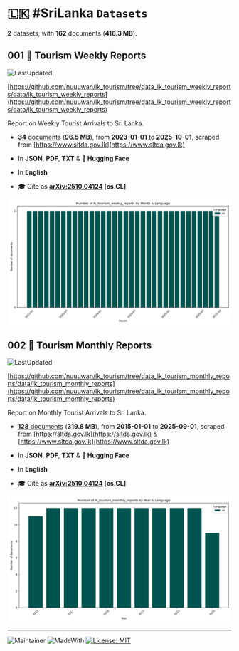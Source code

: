 # 🇱🇰 #SriLanka `Datasets`

**2** datasets, with **162** documents (**416.3 MB**).

## 001 🌴 Tourism Weekly Reports

![LastUpdated](https://img.shields.io/badge/last_updated-2025--10--29_15:35:27-green)

[https://github.com/nuuuwan/lk_tourism/tree/data_lk_tourism_weekly_reports/data/lk_tourism_weekly_reports](https://github.com/nuuuwan/lk_tourism/tree/data_lk_tourism_weekly_reports/data/lk_tourism_weekly_reports)

Report on Weekly Tourist Arrivals to Sri Lanka.

- [**34** documents](https://github.com/nuuuwan/lk_tourism/tree/data_lk_tourism_weekly_reports/data/lk_tourism_weekly_reports) (**96.5 MB**), from **2023-01-01** to **2025-10-01**, scraped from [https://www.sltda.gov.lk](https://www.sltda.gov.lk)

- In **JSON**, **PDF**, **TXT** & **🤗 Hugging Face**

- In **English**

- 🎓 Cite as **[arXiv:2510.04124](https://arxiv.org/abs/2510.04124) [cs.CL]**

![Chart](https://raw.githubusercontent.com/nuuuwan/lk_tourism/refs/heads/data_lk_tourism_weekly_reports/data/lk_tourism_weekly_reports/docs_by_month_and_lang.png)

## 002 🌴 Tourism Monthly Reports

![LastUpdated](https://img.shields.io/badge/last_updated-2025--10--29_15:35:46-green)

[https://github.com/nuuuwan/lk_tourism/tree/data_lk_tourism_monthly_reports/data/lk_tourism_monthly_reports](https://github.com/nuuuwan/lk_tourism/tree/data_lk_tourism_monthly_reports/data/lk_tourism_monthly_reports)

Report on Monthly Tourist Arrivals to Sri Lanka.

- [**128** documents](https://github.com/nuuuwan/lk_tourism/tree/data_lk_tourism_monthly_reports/data/lk_tourism_monthly_reports) (**319.8 MB**), from **2015-01-01** to **2025-09-01**, scraped from [https://sltda.gov.lk](https://sltda.gov.lk) & [https://www.sltda.gov.lk](https://www.sltda.gov.lk)

- In **JSON**, **PDF**, **TXT** & **🤗 Hugging Face**

- In **English**

- 🎓 Cite as **[arXiv:2510.04124](https://arxiv.org/abs/2510.04124) [cs.CL]**

![Chart](https://raw.githubusercontent.com/nuuuwan/lk_tourism/refs/heads/data_lk_tourism_monthly_reports/data/lk_tourism_monthly_reports/docs_by_year_and_lang.png)

---

![Maintainer](https://img.shields.io/badge/maintainer-nuuuwan-red)
![MadeWith](https://img.shields.io/badge/made_with-python-blue)
[![License: MIT](https://img.shields.io/badge/License-MIT-yellow.svg)](https://opensource.org/licenses/MIT)
